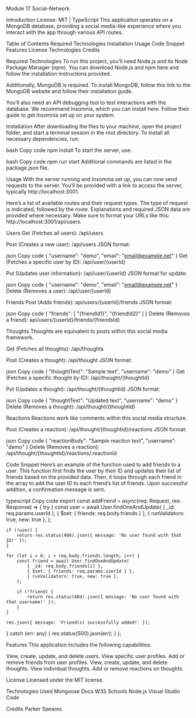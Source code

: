 Module 17 Social-Network

Introduction License: MIT | TypeScript This application operates on a MongoDB database, providing a social media-like experience where you interact with the app through various API routes.

Table of Contents Required Technologies Installation Usage Code Snippet Features License Technologies Credits

Required Technologies To run this project, you’ll need Node.js and its Node Package Manager (npm). You can download Node.js and npm here and follow the installation instructions provided.

Additionally, MongoDB is required. To install MongoDB, follow this link to the MongoDB website and follow their installation guide.

You’ll also need an API debugging tool to test interactions with the database. We recommend Insomnia, which you can install here. Follow their guide to get Insomnia set up on your system.

Installation After downloading the files to your machine, open the project folder, and start a terminal session in the root directory. To install all necessary dependencies, run:

bash Copy code npm install To start the server, use:

bash Copy code npm run start Additional commands are listed in the package.json file.

Usage With the server running and Insomnia set up, you can now send requests to the server. You’ll be provided with a link to access the server, typically http://localhost:3001.

Here’s a list of available routes and their request types. The type of request is indicated, followed by the route. Explanations and required JSON data are provided where necessary. Make sure to format your URLs like this: http://localhost:3001/api/users.

Users Get (Fetches all users): /api/users

Post (Creates a new user): /api/users JSON format:

json Copy code { "username": "demo", "email": "email@example.net" } Get (Fetches a specific user by ID): /api/user/{userId}

Put (Updates user information): /api/user/{userId} JSON format for update:

json Copy code { "username": "demo", "email": "email@example.net" } Delete (Removes a user): /api/user/{userId}

Friends Post (Adds friends): api/users/{userId}/friends JSON format:

json Copy code { "friends": [ "{friendId1}", "{friendId2}" ] } Delete (Removes a friend): api/users/{userId}/friends/{friendsId}

Thoughts Thoughts are equivalent to posts within this social media framework.

Get (Fetches all thoughts): /api/thoughts

Post (Creates a thought): /api/thought JSON format:

json Copy code { "thoughtText": "Sample text", "username": "demo" } Get (Fetches a specific thought by ID): /api/thought/{thoughtId}

Put (Updates a thought): /api/thought/{thoughtId} JSON format:

json Copy code { "thoughtText": "Updated text", "username": "demo" } Delete (Removes a thought): /api/thought/{thoughtId}

Reactions Reactions work like comments within this social media structure.

Post (Creates a reaction): /api/thought/{thoughtId}/reactions JSON format:

json Copy code { "reactionBody": "Sample reaction text", "username": "demo" } Delete (Removes a reaction): /api/thought/{thoughtId}/reactions/:reactionId

Code Snippet Here’s an example of the function used to add friends to a user. This function first finds the user by their ID and updates their list of friends based on the provided data. Then, it loops through each friend in the array to add the user ID to each friend’s list of friends. Upon successful addition, a confirmation message is sent.

typescript Copy code export const addFriend = async(req: Request, res: Response) => { try { const user = await User.findOneAndUpdate( { _id: req.params.userId }, { $set: { friends: req.body.friends } }, { runValidators: true, new: true }, );

    if (!user) {
        return res.status(404).json({ message: 'No user found with that ID!' });
    }

    for (let i = 0; i < req.body.friends.length; i++) {
        const friend = await User.findOneAndUpdate(
            { _id: req.body.friends[i] },
            { $set: { friends: req.params.userId } },
            { runValidators: true, new: true },
        );

        if (!friend) {
            return res.status(404).json({ message: 'No user found with that username!' });
        }
    }

    res.json({ message: 'Friend(s) successfully added!' });
} catch (err: any) {
    res.status(500).json(err);
}
};

Features This application includes the following capabilities:

View, create, update, and delete users. View specific user profiles. Add or remove friends from user profiles. View, create, update, and delete thoughts. View individual thoughts. Add or remove reactions on thoughts.

License Licensed under the MIT license.

Technologies Used Mongoose Docs W3S Schools Node.js Visual Studio Code

Credits Parker Speares
